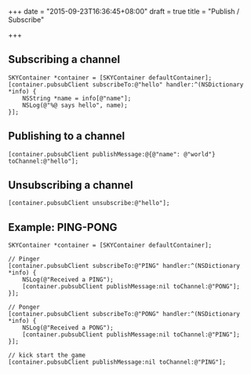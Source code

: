 +++
date = "2015-09-23T16:36:45+08:00"
draft = true
title = "Publish / Subscribe"

+++

## Subscribing a channel

```obj-c
SKYContainer *container = [SKYContainer defaultContainer];
[container.pubsubClient subscribeTo:@"hello" handler:^(NSDictionary *info) {
    NSString *name = info[@"name"];
    NSLog(@"%@ says hello", name);
}];
```

## Publishing to a channel

```obj-c
[container.pubsubClient publishMessage:@{@"name": @"world"} toChannel:@"hello"];
```

## Unsubscribing a channel

```obj-c
[container.pubsubClient unsubscribe:@"hello"];
```

## Example: PING-PONG

```obj-c
SKYContainer *container = [SKYContainer defaultContainer];

// Pinger
[container.pubsubClient subscribeTo:@"PING" handler:^(NSDictionary *info) {
    NSLog(@"Received a PING");
    [container.pubsubClient publishMessage:nil toChannel:@"PONG"];
}];

// Ponger
[container.pubsubClient subscribeTo:@"PONG" handler:^(NSDictionary *info) {
    NSLog(@"Received a PONG");
    [container.pubsubClient publishMessage:nil toChannel:@"PING"];
}];

// kick start the game
[container.pubsubClient publishMessage:nil toChannel:@"PING"];
```
